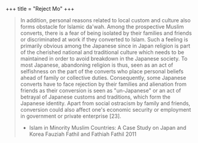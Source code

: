+++
title = "Reject Mo"
+++

> In addition, personal reasons related to local custom and culture also forms obstacle for Islamic da'wah. Among the prospective Muslim converts, there is a fear of being isolated by their families and friends or discriminated at work if they converted to Islam. Such a feeling is primarily obvious among the Japanese since in Japan religion is part of the cherished national and traditional culture which needs to be maintained in order to avoid breakdown in the Japanese society. To most Japanese, abandoning religion is thus, seen as an act of selfishness on the part of the converts who place personal beliefs ahead of family or collective duties. Consequently, some Japanese converts have to face rejection by their families and alienation from friends as their conversion is seen as "un-Japanese" or an act of betrayal of Japanese customs and traditions, which form the Japanese identity. Apart from social ostracism by family and friends, conversion could also affect one's economic security or employment in government or private enterprise [23]. 
> - Islam in Minority Muslim Countries: A Case Study on Japan and Korea Fauziah Fathil and Fathiah Fathil 2011
> 